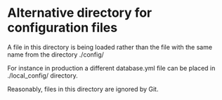 Alternative directory for configuration files
=============================================

A file in this directory is being loaded rather than the file with the same name from the directory ./config/

For instance in production a different database.yml file can be placed in ./local_config/ directory.

Reasonably, files in this directory are ignored by Git.
